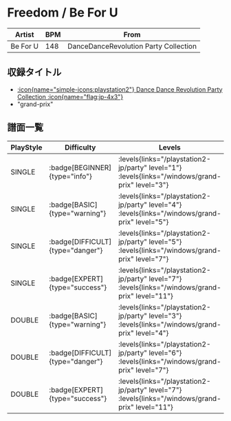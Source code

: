 # Freedom / Be For U

|Artist|BPM|From|
|------|---|----|
|Be For U|148|DanceDanceRevolution Party Collection|

## 収録タイトル

- [:icon{name="simple-icons:playstation2"} Dance Dance Revolution Party Collection :icon{name="flag:jp-4x3"}](/playstation2-jp/party)
- "grand-prix"

## 譜面一覧

|PlayStyle|Difficulty|Levels|Notes|Movie|
|---------|----------|------|-----|-----|
|SINGLE| :badge[BEGINNER]{type="info"}| :levels{links="/playstation2-jp/party" level="1"} :levels{links="/windows/grand-prix" level="3"}|114/0||
|SINGLE| :badge[BASIC]{type="warning"}| :levels{links="/playstation2-jp/party" level="4"} :levels{links="/windows/grand-prix" level="5"}|141/27||
|SINGLE| :badge[DIFFICULT]{type="danger"}| :levels{links="/playstation2-jp/party" level="5"} :levels{links="/windows/grand-prix" level="7"}|196/6||
|SINGLE| :badge[EXPERT]{type="success"}| :levels{links="/playstation2-jp/party" level="7"} :levels{links="/windows/grand-prix" level="11"}|291/7||
|DOUBLE| :badge[BASIC]{type="warning"}| :levels{links="/playstation2-jp/party" level="3"} :levels{links="/windows/grand-prix" level="4"}|137/18||
|DOUBLE| :badge[DIFFICULT]{type="danger"}| :levels{links="/playstation2-jp/party" level="6"} :levels{links="/windows/grand-prix" level="7"}|187/5||
|DOUBLE| :badge[EXPERT]{type="success"}| :levels{links="/playstation2-jp/party" level="7"} :levels{links="/windows/grand-prix" level="11"}|251/5||
